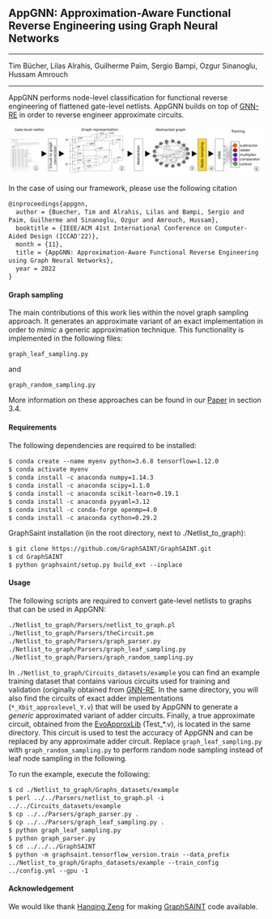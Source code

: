 ## AppGNN: Approximation-Aware Functional Reverse Engineering using Graph Neural Networks

---

Tim Bücher, Lilas Alrahis, Guilherme Paim, Sergio Bampi, Ozgur Sinanoglu, Hussam Amrouch

---

AppGNN performs node-level classification for functional reverse engineering of flattened gate-level netlists. AppGNN builds on top of [GNN-RE](https://github.com/DfX-NYUAD/GNN-RE) in order to reverse engineer approximate circuits.

![flow.jpg](./flow.jpg)

In the case of using our framework, please use the following citation
```
@inproceedings{appgnn,
  author = {Buecher, Tim and Alrahis, Lilas and Bampi, Sergio and Paim, Guilherme and Sinanoglu, Ozgur and Amrouch, Hussam},
  booktitle = {IEEE/ACM 41st International Conference on Computer-Aided Design (ICCAD'22)},
  month = {11},
  title = {AppGNN: Approximation-Aware Functional Reverse Engineering using Graph Neural Networks},
  year = 2022
}
```


#### Graph sampling

The main contributions of this work lies within the novel graph sampling approach. It generates an approximate variant of an exact implementation in order to *mimic* a generic approximation technique. This functionality is implemented in the following files:

```
graph_leaf_sampling.py
```

and

```
graph_random_sampling.py
```

More information on these approaches can be found in our [Paper](https://arxiv.org/abs/2208.10868) in section 3.4.

#### Requirements

The following dependencies are required to be installed:

```
$ conda create --name myenv python=3.6.8 tensorflow=1.12.0
$ conda activate myenv
$ conda install -c anaconda numpy=1.14.3
$ conda install -c anaconda scipy=1.1.0 
$ conda install -c anaconda scikit-learn=0.19.1
$ conda install -c anaconda pyyaml=3.12
$ conda install -c conda-forge openmp=4.0
$ conda install -c anaconda cython=0.29.2
```

GraphSaint installation (in the root directory, next to ./Netlist_to_graph):

```
$ git clone https://github.com/GraphSAINT/GraphSAINT.git
$ cd GraphSAINT
$ python graphsaint/setup.py build_ext --inplace
```

#### Usage

The following scripts are required to convert gate-level netlists to graphs that can be used in AppGNN:

```
./Netlist_to_graph/Parsers/netlist_to_graph.pl
./Netlist_to_graph/Parsers/theCircuit.pm
./Netlist_to_graph/Parsers/graph_parser.py
./Netlist_to_graph/Parsers/graph_leaf_sampling.py
./Netlist_to_graph/Parsers/graph_random_sampling.py
```

In `./Netlist_to_graph/Circuits_datasets/example` you can find an example training dataset that contains various circuits used for training and validation (originally obtained from [GNN-RE](https://github.com/DfX-NYUAD/GNN-RE). In the same directory, you will also find the circuits of exact adder implementations (`*_Xbit_approxlevel_Y.v`) that will be used by AppGNN to generate a *generic* approximated variant of adder circuits. Finally, a true approximate circuit, obtained from the [EvoApproxLib](https://ehw.fit.vutbr.cz/evoapproxlib/) (Test\_\*.v), is located in the same directory. This circuit is used to test the accuracy of AppGNN and can be replaced by any approximate adder circuit. Replace `graph_leaf_sampling.py` with `graph_random_sampling.py` to perform random node sampling instead of leaf node sampling in the following.

To run the example, execute the following:

```
$ cd ./Netlist_to_graph/Graphs_datasets/example
$ perl ../../Parsers/netlist_to_graph.pl -i ../../Circuits_datasets/example
$ cp ../../Parsers/graph_parser.py .
$ cp ../../Parsers/graph_leaf_sampling.py .
$ python graph_leaf_sampling.py
$ python graph_parser.py
$ cd ../../../GraphSAINT
$ python -m graphsaint.tensorflow_version.train --data_prefix ../Netlist_to_graph/Graphs_datasets/example --train_config ../config.yml --gpu -1
```


#### Acknowledgement

We would like thank [Hanqing Zeng](https://sites.google.com/a/usc.edu/zengh/home) for making [GraphSAINT](https://github.com/GraphSAINT/) code available.

